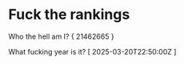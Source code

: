 # Fuck the rankings

Who the hell am I?
{ 21462665 }

What fucking year is it?
[ 2025-03-20T22:50:00Z ]
